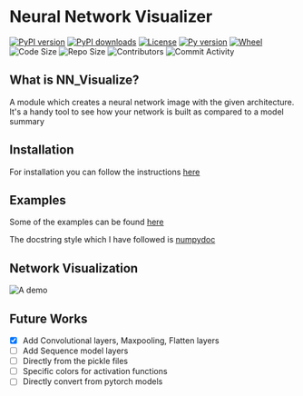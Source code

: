 # Neural Network Visualizer

[![PyPI version](https://img.shields.io/pypi/v/neuralnet-visualize?logo=pypi&logoColor=yellow&style=plastic)](https://pypi.org/project/neuralnet-visualize/)
[![PyPI downloads](https://img.shields.io/pypi/dm/neuralnet-visualize?style=plastic)](https://pypistats.org/packages/neuralnet-visualize)
[![License](https://img.shields.io/badge/License-Apache%202.0-brightgreen.svg)](https://opensource.org/licenses/Apache-2.0)
[![Py version](https://img.shields.io/pypi/pyversions/neuralnet-visualize?logo=python&logoColor=yellow?style=plastic)](https://pypi.org/project/neuralnet-visualize/)
[![Wheel](https://img.shields.io/pypi/wheel/neuralnet-visualize)](https://pypi.org/project/neuralnet-visualize/)
![Code Size](https://img.shields.io/github/languages/code-size/AnuragAnalog/nn_visualize?logo=github)
![Repo Size](https://img.shields.io/github/repo-size/AnuragAnalog/nn_visualize?logo=github&style=plastic)
![Contributors](https://img.shields.io/github/contributors/AnuragAnalog/nn_visualize?style=plastic)
![Commit Activity](https://img.shields.io/github/commit-activity/w/AnuragAnalog/nn_visualize?style=plastic)

## What is NN_Visualize?

A module which creates a neural network image with the given architecture. It's a handy tool to see how your network is built as compared to a model summary

## Installation

For installation you can follow the instructions [here](./INSTALLATION.md)

## Examples
Some of the examples can be found [here](./examples)

The docstring style which I have followed is [numpydoc](https://numpydoc.readthedocs.io/en/latest/)

## Network Visualization
![A demo](./neuralnet.png)

## Future Works

- [x] Add Convolutional layers, Maxpooling, Flatten layers
- [ ] Add Sequence model layers
- [ ] Directly from the pickle files
- [ ] Specific colors for activation functions
- [ ] Directly convert from pytorch models